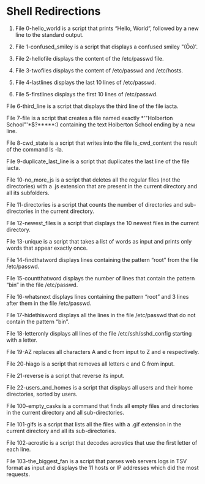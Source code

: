 # Shell Redirections

1. File 0-hello_world is a script that prints “Hello, World”, followed by a new line to the standard output.

2. File 1-confused_smiley is a script that displays a confused smiley "(Ôo)'.

3. File 2-hellofile displays the content of the /etc/passwd file.

4. File 3-twofiles displays the content of /etc/passwd and /etc/hosts.

5. File 4-lastlines displays the last 10 lines of /etc/passwd.

6. File 5-firstlines displays the first 10 lines of /etc/passwd.

File 6-third_line is a script that displays the third line of the file iacta.

File 7-file is a script that creates a file named exactly *\'"Holberton School"'\*$?*****:) containing the text Holberton School ending by a new line.

File 8-cwd_state is a script that writes into the file ls_cwd_content the result of the command ls -la.

File 9-duplicate_last_line is a script that duplicates the last line of the file iacta.

File 10-no_more_js is a script that deletes all the regular files (not the directories) with a .js extension that are present in the current directory and all its subfolders.

File 11-directories is a script that counts the number of directories and sub-directories in the current directory.

File 12-newest_files is a script that displays the 10 newest files in the current directory.

File 13-unique is a script that takes a list of words as input and prints only words that appear exactly once.

File 14-findthatword displays lines containing the pattern “root” from the file /etc/passwd.

File 15-countthatword displays the number of lines that contain the pattern “bin” in the file /etc/passwd.

File 16-whatsnext displays lines containing the pattern “root” and 3 lines after them in the file /etc/passwd.

File 17-hidethisword displays all the lines in the file /etc/passwd that do not contain the pattern “bin”.

File 18-letteronly displays all lines of the file /etc/ssh/sshd_config starting with a letter.

File 19-AZ replaces all characters A and c from input to Z and e respectively.

File 20-hiago is a script that removes all letters c and C from input.

File 21-reverse is a script that reverse its input.

File 22-users_and_homes is a script that displays all users and their home directories, sorted by users.

File 100-empty_casks is a command that finds all empty files and directories in the current directory and all sub-directories.

File 101-gifs is a script that lists all the files with a .gif extension in the current directory and all its sub-directories.

File 102-acrostic is a script that decodes acrostics that use the first letter of each line.

File 103-the_biggest_fan is a script that parses web servers logs in TSV format as input and displays the 11 hosts or IP addresses which did the most requests.